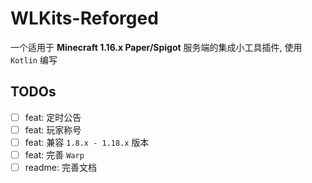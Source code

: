 # WLKits-Reforged

一个适用于 **Minecraft 1.16.x Paper/Spigot** 服务端的集成小工具插件, 使用 `Kotlin` 编写

## TODOs
- [ ] feat: 定时公告
- [ ] feat: 玩家称号
- [ ] feat: 兼容 `1.8.x - 1.18.x` 版本
- [ ] feat: 完善 `Warp`
- [ ] readme: 完善文档
